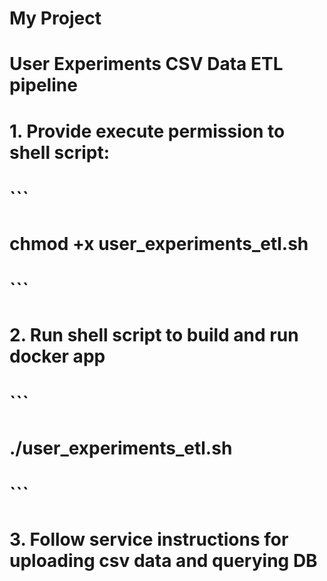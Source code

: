 # My Project

# User Experiments CSV Data ETL pipeline

# 1. Provide execute permission to shell script:

# ```
# chmod +x user_experiments_etl.sh
# ```

# 2. Run shell script to build and run docker app

# ```
# ./user_experiments_etl.sh
# ```

# 3. Follow service instructions for uploading csv data and querying DB
